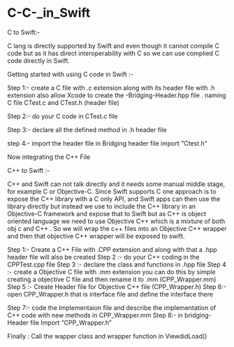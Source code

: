 # C-C-_in_Swift
C to Swift:-

C  lang is directly supported by Swift and even though it cannot compile C code but as it has direct interoperability with C so
we can use complied C code directly in Swift.

Getting started with using C code in Swift :-

Step 1:- create a C file with .c extension along with its header file with .h extension 
also allow Xcode to create the -Bridging-Header.hpp file . naming C file CTest.c and CTest.h (header file)

Step 2:- do your C code in CTest.c file

Step 3:-  declare all the defined method in .h header file 

step 4:- import the header file in Bridging header file 
   import "Ctest.h"
   
   
 Now integrating the C++ File
 
C++  to Swift :-

C++ and Swift can not talk directly and it needs some manual middle stage, 
for example C or Objective-C. Since Swift supports C one approach is to expose the C++ library with a C only API, and Swift apps can then use the library directly
but instead we use to  include the C++ library in an Objective-C framework and expose that to Swift but as 
C++ is object oriented language we need to use Objective C++ which is a mixture of both obj c and C++ . 
So we will wrap the c++ files into an Objective C++ wrapper 
and then that objective C++ wrapper will be exposed to swift.

Step 1:-  Create a C++ File with .CPP extension and along with that a .hpp header file will also be created 
Step 2 :- do your C++ coding in the CPPTest.cpp file 
Step 3 :-  declare the class and functions in  .hpp file 
Step 4 :- create a Objective C file with .mm extension  you can do this by simple creating a objective C file and then rename it to .mm (CPP_Wrapper.mm)
Step 5 :- Create Header file for Objective C++ file (CPP_Wrapper.h)
Step 6:-  open CPP_Wrapper.h  that is interface file and define the interface there 

Step 7:-  code the Implementaion file and describe the implementation of C++ code with new methods  in CPP_Wrapper.mm 
Step 8:- in bridging-Header file 
Import  “CPP_Wrapper.h”

Finally :
Call the wapper class and wrapper function in ViewdidLoad() 

